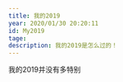 ```yaml
---
title: 我的2019
year: 2020/01/30 20:20:11
id: My2019
tage:
description: 我的2019是怎么过的！
---
```


我的2019并没有多特别
